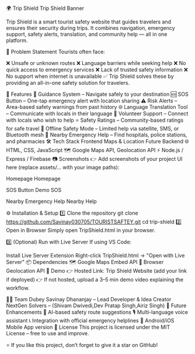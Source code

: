 🌍 Trip Shield
Trip Shield Banner

Trip Shield is a smart tourist safety website that guides travelers and ensures their security during trips.
It combines navigation, emergency support, safety alerts, translation, and community help — all in one platform.

📌 Problem Statement
Tourists often face:

❌ Unsafe or unknown routes
❌ Language barriers while seeking help
❌ No quick access to emergency services
❌ Lack of trusted safety information
❌ No support when internet is unavailable
✅ Trip Shield solves these by providing an all-in-one safety solution for travelers.

🚀 Features
🧭 Guidance System – Navigate safely to your destination
🆘 SOS Button – One-tap emergency alert with location sharing
⚠️ Risk Alerts – Area-based safety warnings from past history
🌐 Language Translation Tool – Communicate with locals in their language
🙌 Volunteer Support – Connect with locals who wish to help
⭐ Safety Ratings – Community-based ratings for safe travel
📡 Offline Safety Mode – Limited help via satellite, SMS, or Bluetooth mesh
🏥 Nearby Emergency Help – Find hospitals, police stations, and pharmacies
🛠️ Tech Stack
Frontend	Maps & Location	Future Backend
🌐 HTML, CSS, JavaScript	🗺️ Google Maps API, Geolocation API	⚡ Node.js / Express / Firebase
📷 Screenshots
👉 Add screenshots of your project UI here (replace assets/... with your image paths):

Homepage
Homepage

SOS Button Demo
SOS

Nearby Emergency Help
Nearby Help

⚙️ Installation & Setup
1️⃣ Clone the repository
git clone https://github.com/Savinay030705/TOURISTSAFTEY.git
cd trip-shield
2️⃣ Open in Browser
Simply open TripShield.html in your browser.

3️⃣ (Optional) Run with Live Server
If using VS Code:

Install Live Server Extension
Right-click TripShield.html → "Open with Live Server"
📦 Dependencies
🗺️ Google Maps Embed API
📍 Browser Geolocation API
🎥 Demo
👉 Hosted Link: Trip Shield Website (add your link if deployed)
👉 If not hosted, upload a 3–5 min demo video explaining the workflow.

👨‍💻 Team
Dubey Savinay Dhananjay – Lead Developer & Idea Creator
NextGen Solvers – (Shivam Dwivedi,Dev Pratap Singh,Airiz Singh)
🌟 Future Enhancements
🤖 AI-based safety route suggestions
🎙️ Multi-language voice assistant
📞 Integration with official emergency helplines
📱 Android/iOS Mobile App version
📜 License
This project is licensed under the MIT License – free to use and improve.

⭐ If you like this project, don’t forget to give it a star on GitHub!
